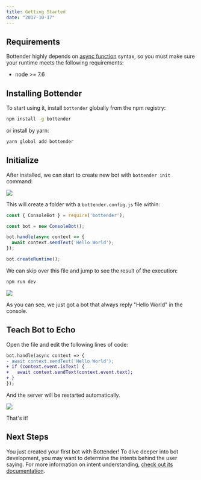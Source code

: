 ```yaml
---
title: Getting Started
date: "2017-10-17"
---
```


## Requirements

Bottender highly depends on [async function](https://developer.mozilla.org/en-US/docs/Web/JavaScript/Reference/Statements/async_function) syntax, so you must make sure your runtime meets the following requirements:

- node >= 7.6

## Installing Bottender

To start using it, install `bottender` globally from the npm registry:

```sh
npm install -g bottender
```

or install by yarn:

```sh
yarn global add bottender
```

## Initialize

After installed, we can start to create new bot with `bottender init` command:

![](https://user-images.githubusercontent.com/3382565/42831197-41b3f436-8a20-11e8-80a9-d2cd4895e0f5.png)

This will create a folder with a `bottender.config.js` file within:

```js
const { ConsoleBot } = require('bottender');

const bot = new ConsoleBot();

bot.handle(async context => {
  await context.sendText('Hello World');
});

bot.createRuntime();
```

We can skip over this file and jump to see the result of the execution:

```sh
npm run dev
```

![](https://user-images.githubusercontent.com/3382565/42831198-41e68f86-8a20-11e8-8b22-3378c37c4ed4.png)

As you can see, we just got a bot that always reply "Hello World" in the console.

## Teach Bot to Echo

Open the file and edit the following lines of code:

```diff
bot.handle(async context => {
- await context.sendText('Hello World');
+ if (context.event.isText) {
+   await context.sendText(context.event.text);
+ }
});
```

And the server will be restarted automatically.

![](https://user-images.githubusercontent.com/3382565/42831200-4215364c-8a20-11e8-9e19-cd0709bc1b13.png)

That's it!

## Next Steps

You just created your first bot with Bottender! To dive deeper into bot development, you may want to determine the intents behind the user saying. For more information on intent understanding, [check out its documentation](./Guides-Intents).
